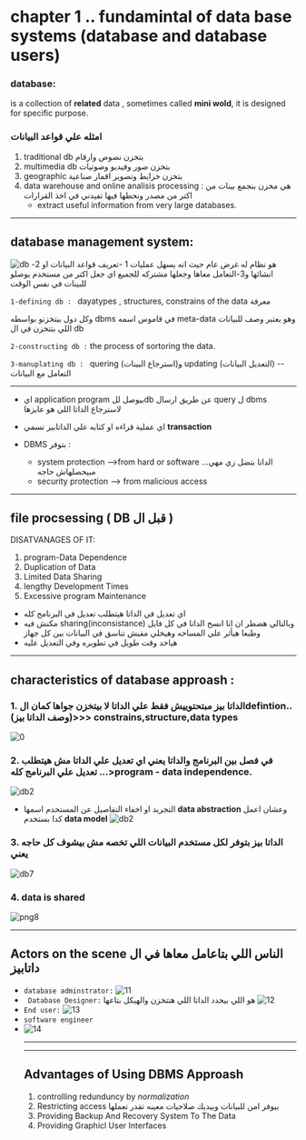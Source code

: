# chapter 1 .. fundamintal of data base systems  (database and database users)
### database: 
is a collection of **related** data , sometimes called **mini wold**, it is designed for specific purpose.
### امثله علي قواعد البيانات
1. traditional db   بتخزن نصوص وارقام
1. multimedia db بتخزن صور وفيديو وصوتيات
1. geographic بتخزن خرايط وتصوير اقمار صناعية
1. data warehouse and online analisis processing :   هي مخزن بنجمع بينات من اكتر من مصدر ونحطها فيها تفيدني في اخذ القرارات
   - extract useful information from very large databases.
___


## database management system:
![db](./1.png)
هو نظام له غرض عام حيث انه يسهل عمليات 1 -تعريف قواعد البيانات او 2-انشائها و3-التعامل معاها وجعلها مشتركه للجميع اي جعل اكتر من مستخدم يوصلو للبينات في نفس الوقت

`1-defining db : `  dayatypes , structures, constrains of the data معرفة

وكل دول بيتخزنو بواسطه dbms في قاموس اسمه meta-data
وهو يعتبر وصف للبيانات اللي بتتخزن في ال db


`2-constructing db :`  the process of sortoring the data.

`3-manuplating db : `       quering (استرجاع البينات)و updating (التعديل البيانات)     -- التعامل مع البيانات 

___

- اي application program بيوصل للdb عن طريق ارسال query ل dbms لاسترجاع الداتا اللي هو عايزها

- اي عملية قراءه او كتابه علي الداتابيز تسمي  **transaction** 
-  DBMS بتوفر :
   - system protection -->from hard or software ...الداتا بتضل زي مهي مبيحصلهاش حاجه 
   - security protection --> from malicious access 
___

## file procsessing ( DB قبل ال  )

DISATVANAGES OF IT:
1. program-Data Dependence
1. Duplication of Data
1. Limited Data Sharing
1. lengthy Development Times
1. Excessive program Maintenance

- اي تعديل في الداتا هيتطلب تعديل في البرنامج كله 
- مكنش فيه sharing(inconsistance) وبالتالي هضطر ان انا انسخ الداتا في كل فايل وطبعا هيأثر علي المساحه وهيخلي مفيش تناسق في البيانات بين كل جهاز
- هياخد وقت طويل في تطويره وفي التعديل عليه


___
## characteristics of database approash :
 ### 1.  الداتا بيز مبتحتوييش فقط علي الداتا لا بيتخزن جواها كمان الdefintion..(وصف الداتا بيز)>>> constrains,structure,data types
![0](./0.png) 

### 2. في فصل بين البرنامج والداتا يعني اي تعديل علي الداتا مش هيتطلب تعديل علي البرنامج كله ...>program - data independence.
 ![db2](./2.png)
   - التجريد او اخفاء التفاصيل عن المستحدم اسمها **data abstraction**  وعشان اعمل كدا بستخدم **data model**
       ![db2](./32.png)


### 3. الداتا بيز بتوفر لكل مستخدم البيانات اللي تخصه مش بيشوف كل حاجه يعني
   ![db7](./3.png)


### 4. data is shared
![png8](./4.png)

___
## Actors on the scene الناس اللي بتاعامل معاها في ال داتابيز 
- `database adminstrator:`
   ![11](./DBA.png)
- ` Database Designer:`  هو اللي بيحدد الداتا اللي هتتخزن والهيكل بتاعها 
  ![12](./dd.png)   
- `End user:`
  ![13](./eu.png)
- `software engineer` 
- ![14](./p.png)
  ___
  ___
  ## Advantages of Using DBMS Approash
  1. controlling redunduncy by *normalization*
  2. Restricting access بيوفر امن للبيانات وبيديك صلاحيات معينه تقدر تعملها 
  3. Providing Backup And Recovery System To The Data
  4. Providing Graphicl User Interfaces
